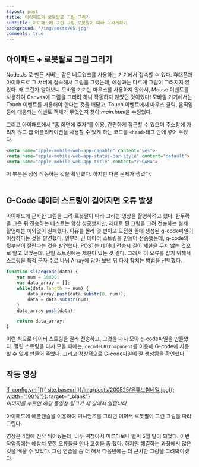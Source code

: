 ```yaml
---
layout: post
title: 아이패드와 로봇팔로 그림 그리기
subtitle: 아이패드에 그린 그림 로봇팔이 따라 그리게하기
background: '/img/posts/05.jpg'
comments: true
---
```


## 아이패드 + 로봇팔로 그림 그리기
Node.Js 로 만든 서버는 같은 네트워크를 사용하는 기기에서 접속할 수 있다. 휴대폰과 아이패드로 그 서버에 접속해서 그림을 그렸는데, 예상과는 다르게 그림이 그려지지 않았다. 왜 그런가 알아보니 모바일 기기는 마우스를 사용하지 않아서, Mouse 이벤트를 사용하여 Canvas에 그림을 그리려 하니 작동하지 않았던 것이었다! 모바일 기기에서는 Touch 이벤트를 사용해야 한다는 것을 깨닫고, Touch 이벤트에서 마우스 클릭, 움직임 등에 대응되는 이벤트 객체가 무엇인지 찾아 *main.html*을 수정했다.

그리고 아이패드에서 "홈 화면에 추가"를 이용, 간편하게 접근할 수 있으며 주소창에 가리지 않고 웹 어플리케이션을 사용할 수 있게 하는 코드를 ```<head>```태그 안에 넣어 주었다.

```html
<meta name="apple-mobile-web-app-capable" content="yes">
<meta name="apple-mobile-web-app-status-bar-style" content="default">
<meta name="apple-mobile-web-app-title" content="ESCARA">
```


이 부분은 정상 작동하는 것을 확인했다. 하지만 다른 문제가 생겼다.
<br>
<br>

## G-Code 데이터 스트링이 길어지면 오류 발생
아이패드에 근사한 그림을 그려 로봇팔이 따라 그리는 영상을 촬영하려고 했다. 한두획을 그은 뒤 전송하는 테스트는 항상 성공했지만, 제대로 된 그림을 그려 전송하는 실제 촬영에는 예외없이 실패했다. 이유를 몰라 몇 번이고 도전한 끝에 생성된 g-code파일이 이상하다는 것을 발견했다. 일부러 긴 데이터 스트링을 만들어 전송했는데, g-code의 뒷부분이 잘린다는 것을 발견했다. POST는 데이터 전송시 길이 제한을 두지 않는 것으로 알고 있었는데, 단일 스트링에는 제한이 있는 것 같다. 그래서 이 오류를 잡기 위해서 스트링을 특정 문자 수로 나눠 Array에 담아 보낸 뒤 다시 합치는 방법을 선택했다.


```js
function slicegcode(data) {
    var num = 10000;
    var data_array = [];
    while(data.length >= num) {
        data_array.push(data.substr(0, num));
        data = data.substr(num);
    }
    data_array.push(data);

    return data_array;
}
```

이런 식으로 데이터 스트링을 잘라 전송하고, 그것을 다시 모아 g-code파일을 만들었다. 잘린 스트링을 다시 모을 때에는, ```decodeURIComponent```를 이용해 G-code에 사용할 수 있게 만들어 주었다. 그리고 정상적으로 G-code파일이 잘 생성됨을 확인했다.   

## 작동 영상
[![_config.yml]({{ site.baseurl }}/img/posts/200525/유튜브썸네일.jpg){: width="100%"}](https://www.youtube.com/watch?v=pEVLhL1p7I8=0s){: target="_blank"}   
*이미지를 누르면 해당 동영상 링크가 새 창에서 열립니다.*

아이패드에 애플펜슬을 이용하여 미니언즈를 그리면 이어서 로봇팔이 그린 그림을 따라 그린다.

영상은 4월에 진작 찍어뒀는데, 너무 귀찮아서 미루다보니 벌써 5월 말이 되었다. 이번 작업중에는 예상치 못한 오류들을 만나 고생을 좀 했다. 하지만 해결하는 과정에서 많은 것을 배울 수 있었다. 그림 연습을 좀 더 해서 다음번에는 더 근사한 그림을 그려봐야겠다. 
